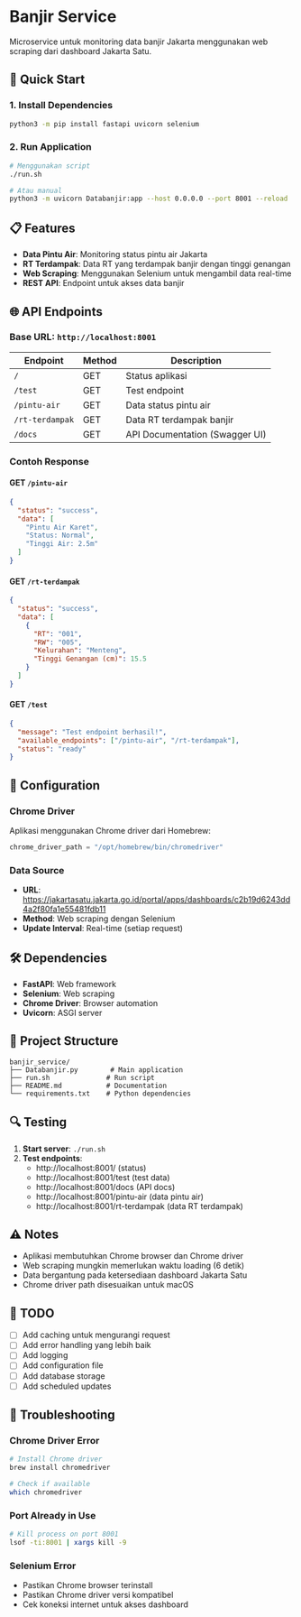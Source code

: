 # Banjir Service

Microservice untuk monitoring data banjir Jakarta menggunakan web scraping dari dashboard Jakarta Satu.

## 🚀 Quick Start

### 1. Install Dependencies
```bash
python3 -m pip install fastapi uvicorn selenium
```

### 2. Run Application
```bash
# Menggunakan script
./run.sh

# Atau manual
python3 -m uvicorn Databanjir:app --host 0.0.0.0 --port 8001 --reload
```

## 📋 Features

- **Data Pintu Air**: Monitoring status pintu air Jakarta
- **RT Terdampak**: Data RT yang terdampak banjir dengan tinggi genangan
- **Web Scraping**: Menggunakan Selenium untuk mengambil data real-time
- **REST API**: Endpoint untuk akses data banjir

## 🌐 API Endpoints

### Base URL: `http://localhost:8001`

| Endpoint | Method | Description |
|----------|--------|-------------|
| `/` | GET | Status aplikasi |
| `/test` | GET | Test endpoint |
| `/pintu-air` | GET | Data status pintu air |
| `/rt-terdampak` | GET | Data RT terdampak banjir |
| `/docs` | GET | API Documentation (Swagger UI) |

### Contoh Response

#### GET `/pintu-air`
```json
{
  "status": "success",
  "data": [
    "Pintu Air Karet",
    "Status: Normal",
    "Tinggi Air: 2.5m"
  ]
}
```

#### GET `/rt-terdampak`
```json
{
  "status": "success",
  "data": [
    {
      "RT": "001",
      "RW": "005",
      "Kelurahan": "Menteng",
      "Tinggi Genangan (cm)": 15.5
    }
  ]
}
```

#### GET `/test`
```json
{
  "message": "Test endpoint berhasil!",
  "available_endpoints": ["/pintu-air", "/rt-terdampak"],
  "status": "ready"
}
```

## 🔧 Configuration

### Chrome Driver
Aplikasi menggunakan Chrome driver dari Homebrew:
```python
chrome_driver_path = "/opt/homebrew/bin/chromedriver"
```

### Data Source
- **URL**: https://jakartasatu.jakarta.go.id/portal/apps/dashboards/c2b19d6243dd4a2f80fa1e55481fdb11
- **Method**: Web scraping dengan Selenium
- **Update Interval**: Real-time (setiap request)

## 🛠️ Dependencies

- **FastAPI**: Web framework
- **Selenium**: Web scraping
- **Chrome Driver**: Browser automation
- **Uvicorn**: ASGI server

## 📁 Project Structure

```
banjir_service/
├── Databanjir.py        # Main application
├── run.sh              # Run script
├── README.md           # Documentation
└── requirements.txt    # Python dependencies
```

## 🔍 Testing

1. **Start server**: `./run.sh`
2. **Test endpoints**:
   - http://localhost:8001/ (status)
   - http://localhost:8001/test (test data)
   - http://localhost:8001/docs (API docs)
   - http://localhost:8001/pintu-air (data pintu air)
   - http://localhost:8001/rt-terdampak (data RT terdampak)

## ⚠️ Notes

- Aplikasi membutuhkan Chrome browser dan Chrome driver
- Web scraping mungkin memerlukan waktu loading (6 detik)
- Data bergantung pada ketersediaan dashboard Jakarta Satu
- Chrome driver path disesuaikan untuk macOS

## 🚧 TODO

- [ ] Add caching untuk mengurangi request
- [ ] Add error handling yang lebih baik
- [ ] Add logging
- [ ] Add configuration file
- [ ] Add database storage
- [ ] Add scheduled updates

## 🔧 Troubleshooting

### Chrome Driver Error
```bash
# Install Chrome driver
brew install chromedriver

# Check if available
which chromedriver
```

### Port Already in Use
```bash
# Kill process on port 8001
lsof -ti:8001 | xargs kill -9
```

### Selenium Error
- Pastikan Chrome browser terinstall
- Pastikan Chrome driver versi kompatibel
- Cek koneksi internet untuk akses dashboard
